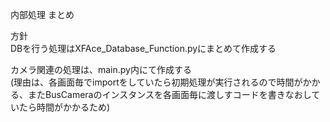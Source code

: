 内部処理 まとめ

方針<br>
DBを行う処理はXFAce_Database_Function.pyにまとめて作成する

カメラ関連の処理は、main.py内にて作成する<br>
(理由は、各画面毎でimportをしていたら初期処理が実行されるので時間がかかる、またBusCameraのインスタンスを各画面毎に渡しすコードを書きなおしていたら時間がかかるため)
